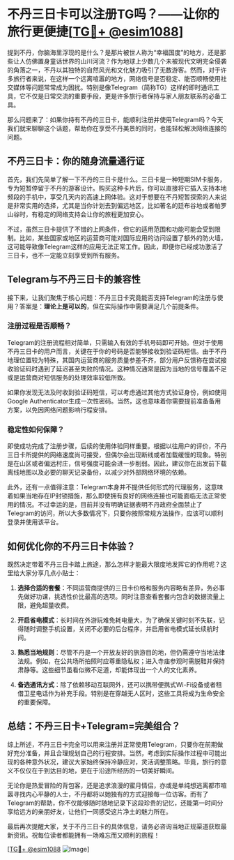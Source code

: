 # 不丹三日卡可以注册TG吗？——让你的旅行更便捷[[TG💪+ @esim1088](https://t.me/s/esim1088)]

提到不丹，你脑海里浮现的是什么？是那片被世人称为“幸福国度”的地方，还是那些让人仿佛置身童话世界的山川河流？作为地球上少数几个未被现代文明完全侵袭的角落之一，不丹以其独特的自然风光和文化魅力吸引了无数游客。然而，对于许多旅行者来说，在这样一个远离喧嚣的地方，网络信号是否稳定、能否顺畅使用社交媒体等问题常常成为困扰。特别是像Telegram（简称TG）这样的即时通讯工具，它不仅是日常交流的重要手段，更是许多旅行者保持与家人朋友联系的必备工具。

那么问题来了：如果你持有不丹的三日卡，能顺利注册并使用Telegram吗？今天我们就来聊聊这个话题，帮助你在享受不丹美景的同时，也能轻松解决网络连接的问题。

## 不丹三日卡：你的随身流量通行证

首先，我们先简单了解一下不丹的三日卡是什么。三日卡是一种短期SIM卡服务，专为短暂停留于不丹的游客设计。购买这种卡片后，你可以直接将它插入支持本地频段的手机中，享受几天内的高速上网体验。这对于想要在不丹短暂探索的人来说是非常实用的选择，尤其是当你计划去到偏远地区，比如著名的廷布谷地或者帕罗山谷时，有稳定的网络支持会让你的旅程更加安心。

不过，虽然三日卡提供了不错的上网条件，但它的适用范围和功能可能会受到限制。比如，某些国家或地区的运营商可能对国际应用的访问设置了额外的防火墙，这可能导致像Telegram这样的应用无法正常工作。因此，即便你已经成功激活了三日卡，也不一定能立刻享受到所有服务。

## Telegram与不丹三日卡的兼容性

接下来，让我们聚焦于核心问题：不丹三日卡究竟能否支持Telegram的注册与使用？答案是：**理论上是可以的**，但在实际操作中需要满足几个前提条件。

### 注册过程是否顺畅？

Telegram的注册流程相对简单，只需输入有效的手机号码即可开始。但对于使用不丹三日卡的用户而言，关键在于你的号码是否能够接收到验证码短信。由于不丹地理位置较为特殊，其国内运营商的服务质量参差不齐，部分用户反馈称在尝试接收验证码时遇到了延迟甚至失败的情况。这种情况通常是因为当地的信号覆盖不足或是运营商对短信服务的处理效率较低所致。

如果你发现无法及时收到验证码短信，可以考虑通过其他方式验证身份，例如使用Google Authenticator生成一次性密码。当然，这也意味着你需要提前准备备用方案，以免因网络问题影响行程安排。

### 稳定性如何保障？

即使成功完成了注册步骤，后续的使用体验同样重要。根据以往用户的评价，不丹三日卡所提供的网络速度尚可接受，但偶尔会出现断线或者加载缓慢的现象。特别是在山区或者偏远村庄，信号强度可能会进一步削弱。因此，建议你在出发前下载离线地图以及必要的聊天记录备份，以减少对外部网络环境的依赖。

此外，还有一点值得注意：Telegram本身并不提供任何形式的代理服务，这意味着如果当地存在IP封锁措施，那么即使拥有良好的网络连接也可能面临无法正常使用的情况。不过幸运的是，目前并没有明确证据表明不丹政府全面禁止了Telegram的访问，所以大多数情况下，只要你按照常规方法操作，应该可以顺利登录并使用该平台。

## 如何优化你的不丹三日卡体验？

既然决定带着不丹三日卡踏上旅途，那么怎样才能最大限度地发挥它的作用呢？这里给大家分享几点小贴士：

1. **选择合适的套餐**：不同运营商提供的三日卡价格和服务内容略有差异，务必事先做好功课，挑选性价比最高的选项。同时注意查看套餐内包含的数据流量上限，避免超量收费。
   
2. **开启省电模式**：长时间在外游玩难免耗电量大，为了确保关键时刻不失联，记得随时调整手机设置，关闭不必要的后台程序，并启用省电模式延长续航时间。
   
3. **熟悉当地规则**：尽管不丹是一个开放友好的旅游目的地，但仍需遵守当地法律法规。例如，在公共场所拍照时应尊重隐私权；进入寺庙参观时需脱鞋并保持肃静等。这些细节虽看似微不足道，却能体现出一个人的文化素养。

4. **备选通讯方式**：除了依赖移动互联网外，还可以携带便携式Wi-Fi设备或者租借卫星电话作为补充手段。特别是在穿越无人区时，这些工具将成为生命安全的重要保障。

## 总结：不丹三日卡+Telegram=完美组合？

综上所述，不丹三日卡完全可以用来注册并正常使用Telegram，只要你在前期做好充分准备，并且合理规划自己的行程安排。当然，考虑到实际操作过程中可能出现的各种意外状况，建议大家始终保持冷静应对，灵活调整策略。毕竟，旅行的意义不仅仅在于到达目的地，更在于沿途所经历的一切美好瞬间。

无论你是热爱冒险的背包客，还是追求浪漫的蜜月情侣，亦或是单纯想逃离都市喧嚣寻找内心平静的人士，不丹都将以她独有的方式迎接每一位访客。而有了Telegram的帮助，你不仅能够随时随地记录下这段珍贵的记忆，还能第一时间分享给远方的亲朋好友，让他们一同感受这片净土的魅力所在。

最后再次提醒大家，关于不丹三日卡的具体信息，请务必咨询当地正规渠道获取最新资讯。祝每位读者都能拥有一场难忘而又顺利的旅程！

[[TG💪+ @esim1088](https://t.me/s/esim1088) ![Image](https://i.postimg.cc/4NQfJmqS/Snipaste-2025-05-13-00-14-12.png)]